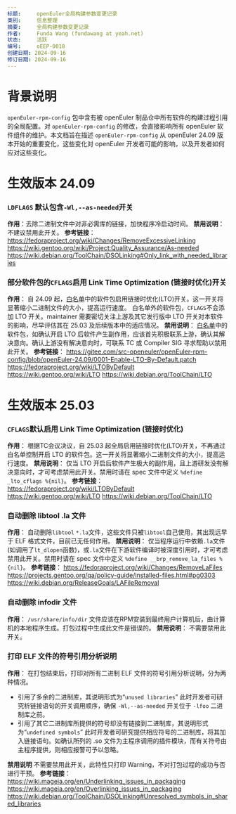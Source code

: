 ```yaml
---
标题:     openEuler全局构建参数变更记录
类别:     信息整理
摘要:     全局构建参数变更记录
作者:     Funda Wang (fundawang at yeah.net)
状态:     活跃
编号:     oEEP-0018
创建日期: 2024-09-16
修订日期: 2024-09-16
---
```


# 背景说明
`openEuler-rpm-config` 包中含有被 openEuler 制品仓中所有软件的构建过程引用的全局配置。对 `openEuler-rpm-config` 的修改，会直接影响所有 openEuler 软件组件的维护。本文档旨在描述 `openEuler-rpm-config` 从 openEuler 24.09 版本开始的重要变化，这些变化对 openEuler 开发者可能的影响，以及开发者如何应对这些变化。

# 生效版本 24.09
### `LDFLAGS` 默认包含`-Wl,--as-needed`开关
**作用**：去除二进制文件中对非必需库的链接，加快程序冷启动时间。
**禁用说明**：不建议禁用此开关。
**参考链接**：
https://fedoraproject.org/wiki/Changes/RemoveExcessiveLinking
https://wiki.gentoo.org/wiki/Project:Quality_Assurance/As-needed
https://wiki.debian.org/ToolChain/DSOLinking#Only_link_with_needed_libraries

### 部分软件包的`CFLAGS`启用 Link Time Optimization (链接时优化)开关

**作用**：
自 24.09 起，[白名单](https://gitee.com/src-openeuler/openEuler-rpm-config/blob/openEuler-24.09/0001-Enable-LTO-By-Default.patch)中的软件包启用链接时优化(LTO)开关。这一开关将显著缩小二进制文件的大小，提高运行速度。
白名单外的软件包，`CFLAGS`不会添加 LTO 开关。maintainer 需要密切关注上游及其它发行版中 LTO 开关对本软件的影响，尽早评估其在 25.03 及后续版本中的适应情况。
**禁用说明**：
[白名单](https://gitee.com/src-openeuler/openEuler-rpm-config/blob/openEuler-24.09/0001-Enable-LTO-By-Default.patch)中的软件包，如确认开启 LTO 后软件产生副作用，应该首先积极联系上游，确认其解决意向。确认上游没有解决意向时，可联系 TC 或 Compiler SIG 寻求帮助以禁用此开关。
**参考链接**：
https://gitee.com/src-openeuler/openEuler-rpm-config/blob/openEuler-24.09/0001-Enable-LTO-By-Default.patch
https://fedoraproject.org/wiki/LTOByDefault
https://wiki.gentoo.org/wiki/LTO
https://wiki.debian.org/ToolChain/LTO

# 生效版本 25.03
### `CFLAGS`默认启用 Link Time Optimization (链接时优化)
**作用**：
根据TC会议决议，自 25.03 起全局启用链接时优化(LTO)开关，不再通过白名单控制开启 LTO 的软件包。这一开关将显著缩小二进制文件的大小，提高运行速度。
**禁用说明**：
仅当 LTO 开启后软件产生极大的副作用，且上游研发没有解决意向时，才可考虑禁用此开关。禁用时请在 spec 文件中定义 `%define _lto_cflags %{nil}`。
**参考链接**：
https://fedoraproject.org/wiki/LTOByDefault
https://wiki.gentoo.org/wiki/LTO
https://wiki.debian.org/ToolChain/LTO

### 自动删除 libtool .la 文件
**作用**：
自动删除`libtool` `*.la`文件，这些文件只被`libtool`自己使用，其出现远早于 ELF 格式文件，目前已无任何作用。
**禁用说明**：
仅当程序运行中依赖`.la`文件(如调用了`lt_dlopen`函数)，或`.la`文件在下游软件编译时被深度引用时，才可考虑禁用此开关。禁用时请在 spec 文件中定义 `%define __brp_remove_la_files %{nil}`。
**参考链接**：
https://fedoraproject.org/wiki/Changes/RemoveLaFiles
https://projects.gentoo.org/qa/policy-guide/installed-files.html#pg0303
https://wiki.debian.org/ReleaseGoals/LAFileRemoval

### 自动删除 infodir 文件
**作用**：
`/usr/share/info/dir` 文件应该在RPM安装到最终用户计算机后，由计算机的本地程序生成。打包过程中生成此文件是错误的。
**禁用说明**：
不需要禁用此开关。

### 打印 ELF 文件的符号引用分析说明
**作用**：
在打包结束后，打印对所有二进制 ELF 文件的符号引用分析说明，分为两种情况。
- 引用了多余的二进制库，其说明形式为“`unused libraries`”
此时开发者可研究析链接语句的开关调用顺序，确保 `-Wl,--as-needed` 开关位于 `-lfoo` 二进制库之前。
- 引用了其它二进制库所提供的符号却没有链接到二进制库，其说明形式为“`undefined symbols`”
此时开发者可研究提供相应符号的二进制库，将其加入链接语句。如确认所列的 .so 文件为主程序调用的插件模块，而有关符号由主程序提供，则相应报警可予以忽略。

**禁用说明**
不需要禁用此开关，此特性只打印 Warning，不对打包过程的成功与否进行干预。
**参考链接**：
https://wiki.mageia.org/en/Underlinking_issues_in_packaging
https://wiki.mageia.org/en/Overlinking_issues_in_packaging
https://wiki.debian.org/ToolChain/DSOLinking#Unresolved_symbols_in_shared_libraries

